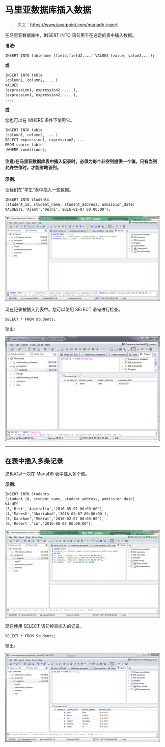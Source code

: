 # 马里亚数据库插入数据

> 原文：<https://www.javatpoint.com/mariadb-insert>

在马里亚数据库中，INSERT INTO 语句用于在选定的表中插入数据。

**语法:**

```
INSERT INTO tablename (field,field2,...) VALUES (value, value2,...);

```

**或**

```
INSERT INTO table
(column1, column2, ... )
VALUES
(expression1, expression2, ... ),
(expression1, expression2, ... ),
...; 

```

**或**

您也可以在 WHERE 条件下使用它。

```
INSERT INTO table
(column1, column2, ... )
SELECT expression1, expression2, ...
FROM source_table
[WHERE conditions]; 

```

#### 注意:在马里亚数据库表中插入记录时，必须为每个非空列提供一个值。只有当列允许空值时，才能省略该列。

**示例:**

让我们在“学生”表中插入一些数据。

```
INSERT INTO Students
(student_id, student_name, student_address, admission_date)
VALUES(1,'Ajeet','Delhi','2016-01-07 00:00:00');

```

![Mariadb Insert data 1](img/1ba6c77fd3f85a862e241c6a01e60d0b.png)

现在记录被插入到表中。您可以使用 SELECT 语句进行检查。

```
SELECT * FROM Students;

```

输出:

![Mariadb Insert data 2](img/ec3556231391f4af0a6b7dfca1cc6033.png)

* * *

## 在表中插入多条记录

您也可以一次在 MariaDB 表中插入多个值。

**示例:**

```
INSERT INTO Students
(student_id, student_name, student_address, admission_date)
VALUES
(3,'Bret','Australia','2016-05-07 00:00:00'),
(4,'Mahesh','Ghaziabad','2016-06-07 00:00:00'),
(5,'Kanchan','Meerut','2016-02-07 00:00:00'),
(6,'Robert','LA','2016-08-07 00:00:00');

```

![Mariadb Insert data 3](img/7166f2d22b76f7f0fc7eec56ffcb174c.png)

现在使用 SELECT 语句检查插入的记录。

```
SELECT * FROM Students; 

```

输出:

![Mariadb Insert data 4](img/e2722f4e7290558cea9e2552af70cd4e.png)